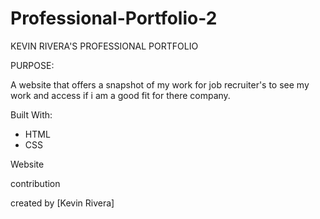 # Professional-Portfolio-2

KEVIN RIVERA'S PROFESSIONAL PORTFOLIO 

PURPOSE:

A website that offers a snapshot of my work for job recruiter's to see my work and access if i am a good fit for there company. 

Built With:

- HTML
- CSS

Website

contribution 

created by [Kevin Rivera] 